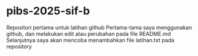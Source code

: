 # pibs-2025-sif-b
Repositori pertama untuk latihan github
Pertama-tama saya menggunakan github, dan melakukan edit atau perubahan pada file README.md
Selanjutnya saya akan mencoba menambahkan file latihan.txt pada repository

